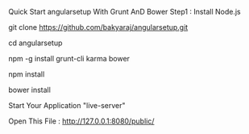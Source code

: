Quick Start angularsetup With Grunt AnD Bower
Step1 : Install Node.js

git clone https://github.com/bakyaraj/angularsetup.git

cd angularsetup

npm -g install grunt-cli karma bower

npm install

bower install

Start Your Application "live-server"

Open This File  : http://127.0.0.1:8080/public/